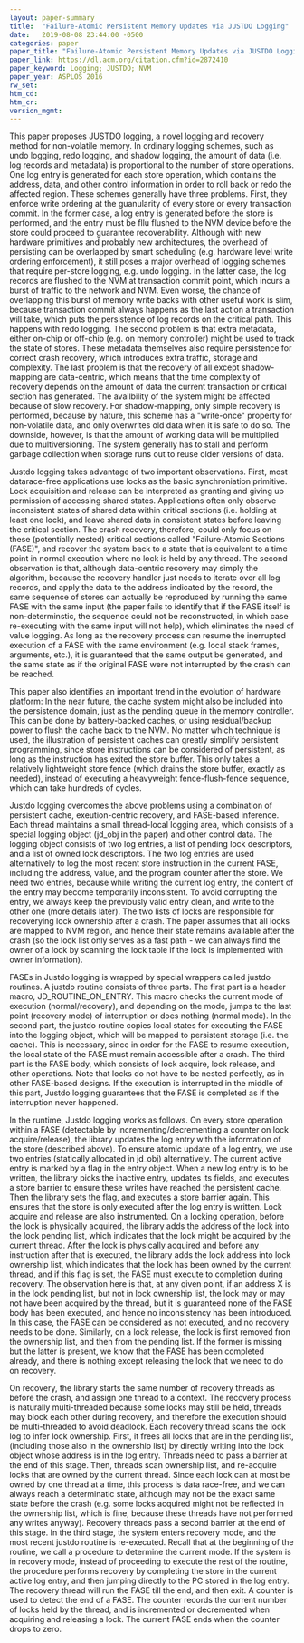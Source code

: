 ```yaml
---
layout: paper-summary
title:  "Failure-Atomic Persistent Memory Updates via JUSTDO Logging"
date:   2019-08-08 23:44:00 -0500
categories: paper
paper_title: "Failure-Atomic Persistent Memory Updates via JUSTDO Logging"
paper_link: https://dl.acm.org/citation.cfm?id=2872410
paper_keyword: Logging; JUSTDO; NVM
paper_year: ASPLOS 2016
rw_set: 
htm_cd: 
htm_cr: 
version_mgmt: 
---
```


This paper proposes JUSTDO logging, a novel logging and recovery method for non-volatile memory. In ordinary logging schemes,
such as undo logging, redo logging, and shadow logging, the amount of data (i.e. log records and metadata) is proportional
to the number of store operations. One log entry is generated for each store operation, which contains the address, data,
and other control information in order to roll back or redo the affected region. These schemes generally have three problems. 
First, they enforce write ordering at the guanularity of every store or every transaction commit. In the former case,
a log entry is generated before the store is performed, and the entry must be fllu flushed to the NVM device before the 
store could proceed to guarantee recoverability. Although with new hardware primitives and probably new architectures, the 
overhead of persisting can be overlapped by smart scheduling (e.g. hardware level write ordering enforcement), it still poses
a major overhead of logging schemes that require per-store logging, e.g. undo logging. In the latter case, the log records are 
flushed to the NVM at transaction commit point, which incurs a burst of traffic to the network and NVM. Even worse, the 
chance of overlapping this burst of memory write backs with other useful work is slim, because transaction commit always 
happens as the last action a transaction will take, which puts the persistence of log records on the critical path. This 
happens with redo logging. The second problem is that extra metadata, either on-chip or off-chip (e.g. on memory controller)
might be used to track the state of stores. These metadata themselves also require persistence for correct crash recovery, 
which introduces extra traffic, storage and complexity. The last problem is that the recovery of all except shadow-mapping 
are data-centric, which means that the time complexity of recovery depends on the amount of data the current transaction
or critical section has generated. The availbility of the system might be affected because of slow recovery. For shadow-mapping,
only simple recovery is performed, because by nature, this scheme has a "write-once" property for non-volatile data, and 
only overwrites old data when it is safe to do so. The downside, however, is that the amount of working data will be multiplied
due to multiversioning. The system generally has to stall and perform garbage collection when storage runs out to reuse
older versions of data.

Justdo logging takes advantage of two important observations. First, most datarace-free applications use locks as the basic 
synchroniation primitive. Lock acquisition and release can be interpreted as granting and giving up permission of accessing
shared states. Applications often only observe inconsistent states of shared data within critical sections (i.e. holding 
at least one lock), and leave shared data in consistent states before leaving the critical section. The crash recovery,
therefore, could only focus on these (potentially nested) critical sections called "Failure-Atomic Sections (FASE)",
and recover the system back to a state that is equivalent to a time point in normal execution where no lock is held by
any thread. The second observation is that, although data-centric recovery may simply the algorithm, because the recovery handler 
just needs to iterate over all log records, and apply the data to the address indicated by the record, the same 
sequence of stores can actually be reproduced by running the same FASE with the same input (the paper fails to identify that
if the FASE itself is non-determinstic, the sequence could not be reconstructed, in which case re-executing with the 
same input will not help), which eliminates the need of value logging. As long as the recovery process can resume the 
inerrupted execution of a FASE with the same environment (e.g. local stack frames, arguments, etc.), it is guaranteed 
that the same output be generated, and the same state as if the original FASE were not interrupted by the crash can be 
reached.

This paper also identifies an important trend in the evolution of hardware platform: In the near future, the cache system 
might also be included into the persistence domain, just as the pending queue in the memory controller. This can be done
by battery-backed caches, or using residual/backup power to flush the cache back to the NVM. No matter which technique 
is used, the illustration of persistent caches can greatly simplify persistent programming, since store instructions can be 
considered of persistent, as long as the instruction has exited the store buffer. This only takes a relatively lightweight 
store fence (which drains the store buffer, exactly as needed), instead of executing a heavyweight fence-flush-fence sequence,
which can take hundreds of cycles. 

Justdo logging overcomes the above problems using a combination of persistent cache, exeution-centric recovery, and 
FASE-based inference. Each thread maintains a small thread-local logging area, which consists of a special logging 
object (jd_obj in the paper) and other control data. The logging object consists of two log entries, a list of pending lock
descriptors, and a list of owned lock descriptors. The two log entries are used alternatively to log the most recent store
instruction in the current FASE, including the address, value, and the program counter after the store. We need two entries, 
because while writing the current log entry, the content of the entry may become temporarily inconsistent. To avoid corrupting 
the entry, we always keep the previously valid entry clean, and write to the other one (more details later). The two lists of 
locks are responsible for recoverying lock ownership after a crash. The paper assumes that all locks are mapped to NVM region,
and hence their state remains available after the crash (so the lock list only serves as a fast path - we can always find 
the owner of a lock by scanning the lock table if the lock is implemented with owner information). 

FASEs in Justdo logging is wrapped by special wrappers called justdo routines. A justdo routine consists of three parts.
The first part is a header macro, JD_ROUTINE_ON_ENTRY. This macro checks the current mode of execution (normal/recovery),
and depending on the mode, jumps to the last point (recovery mode) of interruption or does nothing (normal mode). In
the second part, the justdo routine copies local states for executing the FASE into the logging object, which will be 
mapped to persistent storage (i.e. the cache). This is necessary, since in order for the FASE to resume execution, the 
local state of the FASE must remain accessible after a crash. The third part is the FASE body, which consists of lock
acquire, lock release, and other operations. Note that locks do not have to be nested perfectly, as in other FASE-based
designs. If the execution is interrupted in the middle of this part, Justdo logging guarantees that the FASE is completed
as if the interruption never happened.

In the runtime, Justdo logging works as follows. On every store operation within a FASE (detectable by incrementing/decrementing 
a counter on lock acquire/release), the library updates the log entry with the information of the store (described above).
To ensure atomic update of a log entry, we use two entries (statically allocated in jd_obj) alternatively. The current active 
entry is marked by a flag in the entry object. When a new log entry is to be written, the library picks the inactive entry,
updates its fields, and executes a store barrier to ensure these writes have reached the persistent cache. Then the library
sets the flag, and executes a store barrier again. This ensures that the store is only executed after the log entry is written.
Lock acquire and release are also instrumented. On a locking operation, before the lock is physically acquired, the library
adds the address of the lock into the lock pending list, which indicates that the lock might be acquired by the current thread.
After the lock is physically acquired and before any instruction after that is executed, the library adds the lock address
into lock ownership list, which indicates that the lock has been owned by the current thread, and if this flag is set, the
FASE must execute to completion during recovery. The observation here is that, at any given point, if an address X is in the 
lock pending list, but not in lock ownership list, the lock may or may not have been acquired by the thread, but it is guaranteed
none of the FASE body has been executed, and hence no inconsistency has been introduced. In this case, the FASE can be 
considered as not executed, and no recovery needs to be done. Similarly, on a lock release, the lock is first removed 
fron the ownership list, and then from the pending list. If the former is missing but the latter is present, we know that
the FASE has been completed already, and there is nothing except releasing the lock that we need to do on recovery.

On recovery, the library starts the same number of recovery threads as before the crash, and assign one thread to a context. 
The recovery process is naturally multi-threaded because some locks may still be held, threads may block each other during 
recovery, and therefore the execution should be multi-threaded to avoid deadlock.
Each recovery thread scans the lock log to infer lock ownership. First, it frees all locks that are in the 
pending list, (including those also in the ownership list) by directly writing into the lock object whose address is in 
the log entry. Threads need to pass a barrier at the end of this stage. Then, threads scan ownership list, and 
re-acquire locks that are owned by the current thread. Since each lock can at most be owned by one thread at a time,
this process is data race-free, and we can always reach a determinatic state, although may not be the exact same state before 
the crash (e.g. some locks acquired might not be reflected in the ownership list, which is fine, because these threads 
have not performed any writes anyway). Recovery threads pass a second barrier at the end of this stage.
In the third stage, the system enters recovery mode, and the most recent justdo routine is re-executed. Recall that at the 
beginning of the routine, we call a procedure to determine the current mode. If the system is in recovery mode, instead 
of proceeding to execute the rest of the routine, the procedure performs recovery by completing the store in the 
current active log entry, and then jumping directly to the PC stored in the log entry. The recovery thread will run the 
FASE till the end, and then exit. A counter is used to detect the end of a FASE. The counter records the current number 
of locks held by the thread, and is incremented or decremented when acquiring and releasing a lock. The current FASE ends 
when the counter drops to zero.